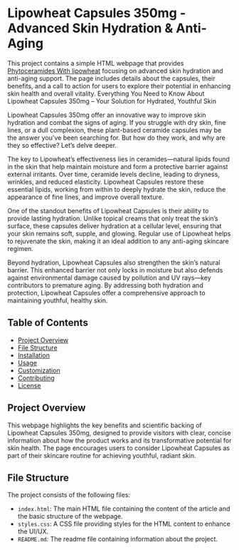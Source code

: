 # Lipowheat Capsules 350mg - Advanced Skin Hydration & Anti-Aging
This project contains a simple HTML webpage that provides  <a href=https://eu.youthandearth.com/products/lipowheat-capsules-350mg-serving>Phytoceramides With lipowheat</a>  focusing on advanced skin hydration and anti-aging support. The page includes details about the capsules, their benefits, and a call to action for users to explore their potential in enhancing skin health and overall vitality.
Everything You Need to Know About Lipowheat Capsules 350mg – Your Solution for Hydrated, Youthful Skin

Lipowheat Capsules 350mg offer an innovative way to improve skin hydration and combat the signs of aging. If you struggle with dry skin, fine lines, or a dull complexion, these plant-based ceramide capsules may be the answer you've been searching for. But how do they work, and why are they so effective? Let’s delve deeper.

The key to Lipowheat’s effectiveness lies in ceramides—natural lipids found in the skin that help maintain moisture and form a protective barrier against external irritants. Over time, ceramide levels decline, leading to dryness, wrinkles, and reduced elasticity. Lipowheat Capsules restore these essential lipids, working from within to deeply hydrate the skin, reduce the appearance of fine lines, and improve overall texture.

One of the standout benefits of Lipowheat Capsules is their ability to provide lasting hydration. Unlike topical creams that only treat the skin’s surface, these capsules deliver hydration at a cellular level, ensuring that your skin remains soft, supple, and glowing. Regular use of Lipowheat helps to rejuvenate the skin, making it an ideal addition to any anti-aging skincare regimen.

Beyond hydration, Lipowheat Capsules also strengthen the skin’s natural barrier. This enhanced barrier not only locks in moisture but also defends against environmental damage caused by pollution and UV rays—key contributors to premature aging. By addressing both hydration and protection, Lipowheat Capsules offer a comprehensive approach to maintaining youthful, healthy skin.

## Table of Contents

- [Project Overview](#project-overview)
- [File Structure](#file-structure)
- [Installation](#installation)
- [Usage](#usage)
- [Customization](#customization)
- [Contributing](#contributing)
- [License](#license)

## Project Overview

This webpage highlights the key benefits and scientific backing of Lipowheat Capsules 350mg, designed to provide visitors with clear, concise information about how the product works and its transformative potential for skin health. The page encourages users to consider Lipowheat Capsules as part of their skincare routine for achieving youthful, radiant skin.

## File Structure

The project consists of the following files:


- `index.html`: The main HTML file containing the content of the article and the basic structure of the webpage.
- `styles.css`: A CSS file providing styles for the HTML content to enhance the UI/UX.
- `README.md`: The readme file containing information about the project.


